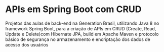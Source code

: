 # APIs em Spring Boot com CRUD

Projetos das aulas de back-end na Generation Brasil, utilizando Java 8 no framework Spring Boot, para a criação de APIs em CRUD (Create, Read, Update e Delete)com Hibernate JPA, build em Apache Maven e protocolo básico de segurança no armazenamento e encriptação dos dados de acesso dos usuários
